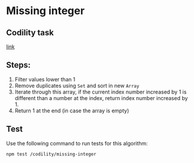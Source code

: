 # Missing integer

## Codility task
[link](https://app.codility.com/programmers/lessons/4-counting_elements/missing_integer/)

## Steps:

1. Filter values lower than 1
2. Remove duplicates using `Set` and sort in new `Array`
3. Iterate through this array, if the current index number increased by 1 is different than a number at the index, return index number increased by 1.
4. Return 1 at the end (in case the array is empty)

## Test

Use the following command to run tests for this algorithm:

```
npm test /codility/missing-integer
```